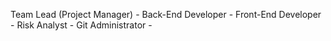 Team Lead (Project Manager) -
Back-End Developer -
Front-End Developer -
Risk Analyst - 
Git Administrator - 
